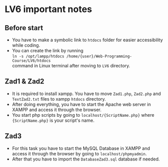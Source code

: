 # **LV6 important notes**

## Before start

- You have to make a symbolic link to `htdocs` folder for easier accessibility while coding.
- You can create the link by running<br>
`ln -s /opt/lampp/htdocs /home/{user}/Web-Programming-Course/LV6/htdocs`<br>
command in Linux terminal after moving to `LV6` directory.

## Zad1 & Zad2

- It is required to install xampp. You have to move `Zad1.php`, `Zad2.php` and `TextZad2.txt` files to xampp `htdocs` directory.
- After doing everything, you have to start the Apache web server in XAMPP and access it through the browser.
- You start php scripts by going to `localhost/{ScriptName.php}` where `{ScriptName.php}` is your script's name.

## Zad3

- For this task you have to start the MySQL Database in XAMPP and access it through the browser by going to `localhost/phpmyadmin`.
- After that you have to import the `DatabaseZad3.sql` database if needed.
